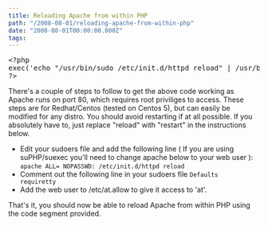 ```yaml
---
title: Reloading Apache from within PHP
path: "/2008-08-01/reloading-apache-from-within-php"
date: "2008-08-01T00:00:00.000Z"
tags:
---
```

<pre class="code">
&lt;?php
exec('echo "/usr/bin/sudo /etc/init.d/httpd reload" | /usr/bin/at now');
?&gt;
</pre>

There's a couple of steps to follow to get the above code working as Apache runs on port 80, which requires root priviliges to access. These steps are for Redhat/Centos (tested on Centos 5), but can easily be modified for any distro. You should avoid restarting if at all possible. If you absolutely have to, just replace "reload" with "restart" in the instructions below.

* Edit your sudoers file and add the following line ( If you are using suPHP/suexec you'll need to change apache below to your web user ): <code>apache ALL= NOPASSWD: /etc/init.d/httpd reload</code>
* Comment out the following line in your sudoers file <code>Defaults requiretty</code>
* Add the web user to /etc/at.allow to give it access to 'at'.

That's it, you should now be able to reload Apache from within PHP using the code segment provided.

